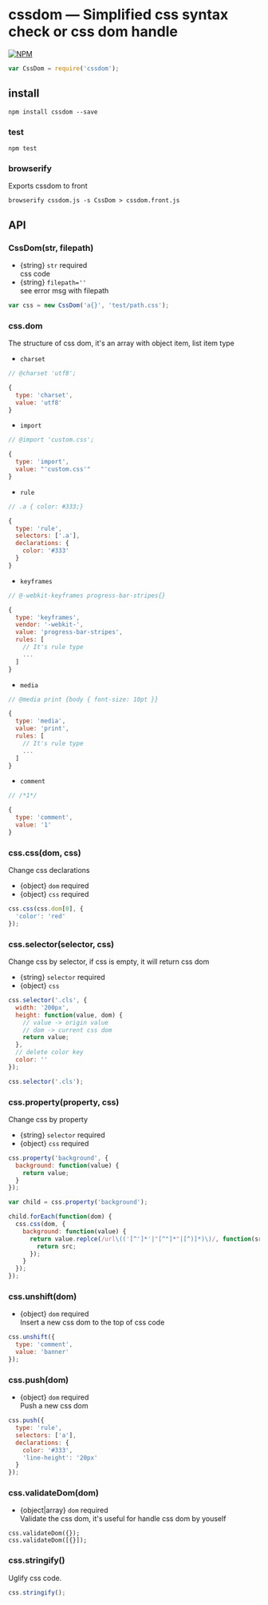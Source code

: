 # cssdom — Simplified css syntax check or css dom handle
[![NPM](https://nodei.co/npm/cssdom.png?downloads=true&downloadRank=true&stars=true)](https://nodei.co/npm/cssdom/)
```js
var CssDom = require('cssdom');
```

## install
```
npm install cssdom --save
```

### test
```
npm test
```

### browserify
Exports cssdom to front
```
browserify cssdom.js -s CssDom > cssdom.front.js
```

## API
### CssDom(str, filepath)
* {string} ``str`` required  
css code
* {string} ``filepath=''``  
see error msg with filepath
```js
var css = new CssDom('a{}', 'test/path.css');
```

### css.dom
The structure of css dom, it's an array with object item, list item type
* ``charset``
```js
// @charset 'utf8';

{
  type: 'charset',
  value: 'utf8'
}
```
* ``import``
```js
// @import 'custom.css';

{
  type: 'import',
  value: "'custom.css'"
}
```
* ``rule``
```js
// .a { color: #333;}

{
  type: 'rule',
  selectors: ['.a'],
  declarations: {
    color: '#333'
  }
}
```
* ``keyframes``
```js
// @-webkit-keyframes progress-bar-stripes{}

{
  type: 'keyframes',
  vendor: '-webkit-',
  value: 'progress-bar-stripes',
  rules: [
    // It's rule type
    ...
  ]
}
```
* ``media``
```js
// @media print {body { font-size: 10pt }}

{
  type: 'media',
  value: 'print',
  rules: [
    // It's rule type
    ...
  ]
}
```
* ``comment``
```js
// /*1*/

{
  type: 'comment',
  value: '1'
}
```
### css.css(dom, css)
Change css declarations
* {object} ``dom`` required
* {object} ``css`` required
```js
css.css(css.dom[0], {
  'color': 'red'
});
```

### css.selector(selector, css)
Change css by selector, if css is empty, it will return css dom
* {string} ``selector`` required
* {object} ``css``
```js
css.selector('.cls', {
  width: '200px',
  height: function(value, dom) {
    // value -> origin value
    // dom -> current css dom
    return value;
  },
  // delete color key
  color: ''
});

css.selector('.cls');
```

### css.property(property, css)
Change css by property
* {string} ``selector`` required
* {object} ``css`` required
```js
css.property('background', {
  background: function(value) {
    return value;
  }
});

var child = css.property('background');

child.forEach(function(dom) {
  css.css(dom, {
    background: function(value) {
      return value.replce(/url\(('[^']*'|"[^"]*"|[^)]*)\)/, function(src) {
        return src;
      });
    }
  });
});
```

### css.unshift(dom)
* {object} ``dom`` required  
Insert a new css dom to the top of css code
```js
css.unshift({
  type: 'comment',
  value: 'banner'
});
```

### css.push(dom)
* {object} ``dom`` required  
Push a new css dom
```js
css.push({
  type: 'rule',
  selectors: ['a'],
  declarations: {
    color: '#333',
    'line-height': '20px'
  }
});
```

### css.validateDom(dom)
* {object|array} ``dom`` required  
Validate the css dom, it's useful for handle css dom by youself
```
css.validateDom({});
css.validateDom([{}]);
```

### css.stringify()
Uglify css code.
```js
css.stringify();
```